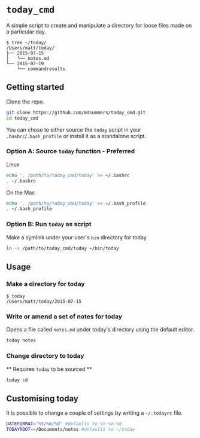 # `today_cmd`

A simple script to create and manipulate a directory for loose files made on a particular day.

```
$ tree ~/today/
/Users/matt/today/
├── 2015-07-15
│   └── notes.md
└── 2015-07-19
    └── commandresults
```

## Getting started

Clone the repo.
```bash
git clone https://github.com/mdsummers/today_cmd.git
cd today_cmd
```

You can chose to either source the `today` script in your `.bashrc`/`.bash_profile` or install it as a standalone script. 
### Option A: Source `today` function - Preferred

Linux
```bash
echo '. /path/to/today_cmd/today' >> ~/.bashrc
. ~/.bashrc
```
On the Mac
```bash
echo '. /path/to/today_cmd/today' >> ~/.bash_profile
. ~/.bash_profile
```

### Option B: Run `today` as script
Make a symlink under your user's `bin` directory for today
```bash
ln -s /path/to/today_cmd/today ~/bin/today
```

## Usage
### Make a directory for today

```
$ today
/Users/matt/today/2015-07-15
```

### Write or amend a set of notes for today
Opens a file called `notes.md` under today's directory using the default editor.
```bash
today notes
```

### Change directory to today
** Requires `today` to be sourced **
```bash
today cd
```

## Customising today

It is possible to change a couple of settings by writing a `~/.todayrc` file.
```bash
DATEFORMAT='%Y/%m/%d' #defaults to %Y-%m-%d
TODAYROOT=~/Documents/notes #defaults to ~/today
```
